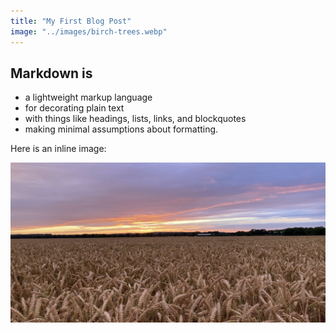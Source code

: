 ```yaml
---
title: "My First Blog Post"
image: "../images/birch-trees.webp"
---
```


## Markdown is
- a lightweight markup language
- for decorating plain text
- with things like headings, lists, links, and blockquotes
- making minimal assumptions about formatting.

Here is an inline image:

![](../images/sunset-cambridge.jpg)